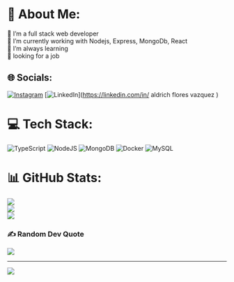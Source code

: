 # 💫 About Me:
🔭 I’m a full stack web developer <br>👯 I’m currently working with Nodejs, Express, MongoDb, React<br>🤝 I’m always learning<br>🌱 looking for a job


## 🌐 Socials:
[![Instagram](https://img.shields.io/badge/Instagram-%23E4405F.svg?logo=Instagram&logoColor=white)](https://instagram.com/aldrich_code45) [![LinkedIn](https://img.shields.io/badge/LinkedIn-%230077B5.svg?logo=linkedin&logoColor=white)](https://linkedin.com/in/ aldrich flores vazquez ) 

# 💻 Tech Stack:
![TypeScript](https://img.shields.io/badge/typescript-%23007ACC.svg?style=for-the-badge&logo=typescript&logoColor=white) ![NodeJS](https://img.shields.io/badge/node.js-6DA55F?style=for-the-badge&logo=node.js&logoColor=white) ![MongoDB](https://img.shields.io/badge/MongoDB-%234ea94b.svg?style=for-the-badge&logo=mongodb&logoColor=white) ![Docker](https://img.shields.io/badge/docker-%230db7ed.svg?style=for-the-badge&logo=docker&logoColor=white) ![MySQL](https://img.shields.io/badge/mysql-%2300f.svg?style=for-the-badge&logo=mysql&logoColor=white)
# 📊 GitHub Stats:
![](https://github-readme-stats.vercel.app/api?username=ALDRICHCODE45&theme=dark&hide_border=false&include_all_commits=false&count_private=true)<br/>
![](https://github-readme-streak-stats.herokuapp.com/?user=ALDRICHCODE45&theme=dark&hide_border=false)<br/>
![](https://github-readme-stats.vercel.app/api/top-langs/?username=ALDRICHCODE45&theme=dark&hide_border=false&include_all_commits=false&count_private=true&layout=compact)

### ✍️ Random Dev Quote
![](https://quotes-github-readme.vercel.app/api?type=horizontal&theme=radical)

---
[![](https://visitcount.itsvg.in/api?id=ALDRICHCODE45&icon=0&color=0)](https://visitcount.itsvg.in)

<!-- Proudly created with GPRM ( https://gprm.itsvg.in ) -->
